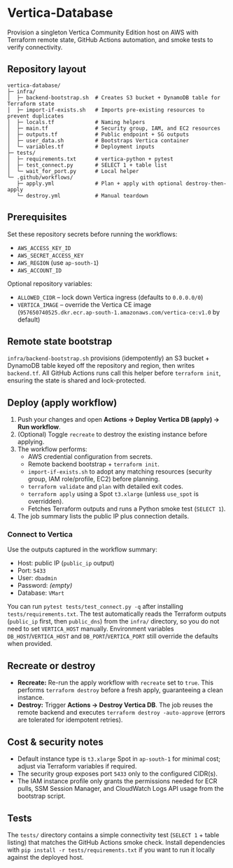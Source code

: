 # Vertica-Database

Provision a singleton Vertica Community Edition host on AWS with Terraform remote state, GitHub Actions automation, and smoke tests to verify connectivity.

## Repository layout

```
vertica-database/
├─ infra/
│  ├─ backend-bootstrap.sh  # Creates S3 bucket + DynamoDB table for Terraform state
│  ├─ import-if-exists.sh   # Imports pre-existing resources to prevent duplicates
│  ├─ locals.tf             # Naming helpers
│  ├─ main.tf               # Security group, IAM, and EC2 resources
│  ├─ outputs.tf            # Public endpoint + SG outputs
│  ├─ user_data.sh          # Bootstraps Vertica container
│  └─ variables.tf          # Deployment inputs
├─ tests/
│  ├─ requirements.txt      # vertica-python + pytest
│  ├─ test_connect.py       # SELECT 1 + table list
│  └─ wait_for_port.py      # Local helper
└─ .github/workflows/
   ├─ apply.yml             # Plan + apply with optional destroy-then-apply
   └─ destroy.yml           # Manual teardown
```

## Prerequisites

Set these repository secrets before running the workflows:

- `AWS_ACCESS_KEY_ID`
- `AWS_SECRET_ACCESS_KEY`
- `AWS_REGION` (use `ap-south-1`)
- `AWS_ACCOUNT_ID`

Optional repository variables:

- `ALLOWED_CIDR` – lock down Vertica ingress (defaults to `0.0.0.0/0`)
- `VERTICA_IMAGE` – override the Vertica CE image (`957650740525.dkr.ecr.ap-south-1.amazonaws.com/vertica-ce:v1.0` by default)

## Remote state bootstrap

`infra/backend-bootstrap.sh` provisions (idempotently) an S3 bucket + DynamoDB table keyed off the repository and region, then writes `backend.tf`. All GitHub Actions runs call this helper before `terraform init`, ensuring the state is shared and lock-protected.

## Deploy (apply workflow)

1. Push your changes and open **Actions → Deploy Vertica DB (apply) → Run workflow**.
2. (Optional) Toggle `recreate` to destroy the existing instance before applying.
3. The workflow performs:
   - AWS credential configuration from secrets.
   - Remote backend bootstrap + `terraform init`.
   - `import-if-exists.sh` to adopt any matching resources (security group, IAM role/profile, EC2) before planning.
   - `terraform validate` and `plan` with detailed exit codes.
   - `terraform apply` using a Spot `t3.xlarge` (unless `use_spot` is overridden).
   - Fetches Terraform outputs and runs a Python smoke test (`SELECT 1`).
4. The job summary lists the public IP plus connection details.

### Connect to Vertica

Use the outputs captured in the workflow summary:

- Host: public IP (`public_ip` output)
- Port: `5433`
- User: `dbadmin`
- Password: *(empty)*
- Database: `VMart`

You can run `pytest tests/test_connect.py -q` after installing `tests/requirements.txt`. The test automatically reads the
Terraform outputs (`public_ip` first, then `public_dns`) from the `infra/` directory, so you do not need to set
`VERTICA_HOST` manually. Environment variables `DB_HOST`/`VERTICA_HOST` and `DB_PORT`/`VERTICA_PORT` still override the
defaults when provided.

## Recreate or destroy

- **Recreate:** Re-run the apply workflow with `recreate` set to `true`. This performs `terraform destroy` before a fresh apply, guaranteeing a clean instance.
- **Destroy:** Trigger **Actions → Destroy Vertica DB**. The job reuses the remote backend and executes `terraform destroy -auto-approve` (errors are tolerated for idempotent retries).

## Cost & security notes

- Default instance type is `t3.xlarge` Spot in `ap-south-1` for minimal cost; adjust via Terraform variables if required.
- The security group exposes port `5433` only to the configured CIDR(s).
- The IAM instance profile only grants the permissions needed for ECR pulls, SSM Session Manager, and CloudWatch Logs API usage from the bootstrap script.

## Tests

The `tests/` directory contains a simple connectivity test (`SELECT 1` + table listing) that matches the GitHub Actions smoke check. Install dependencies with `pip install -r tests/requirements.txt` if you want to run it locally against the deployed host.
